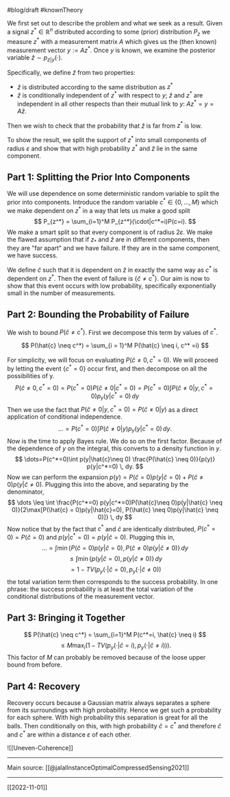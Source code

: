 #blog/draft #knownTheory 

We first set out to describe the problem and what we seek as a result. Given a signal $z^* \in \mathbb{R}^n$ distributed according to some (prior) distribution $P_{z}$ we measure $z^*$ with a measurement matrix $A$ which gives us the (then known) measurement vector $y:= Az^*$. Once $y$ is known, we examine the posterior variable $\hat{z} \sim p_{z|y}(\cdot)$. 

Specifically, we define $\hat{z}$ from two properties:
- $\hat{z}$ is distributed according to the same distribution as $z^*$
- $\hat{z}$ is conditionally independent of $z^*$ with respect to $y$;  $\hat{z}$ and $z^*$ are independent in all other respects than their mutual link to $y$: $Az^*=y=A\hat{z}$.

Then we wish to check that the probability that $\hat{z}$ is far from $z^*$ is low. 

To show the result, we split the support of  $z^*$ into small components of radius $\varepsilon$ and show that with high probability $z^*$ and $\hat{z}$ lie in the same component.

## Part 1: Splitting the Prior Into Components

We will use dependence on some deterministic random variable to split the prior into components. Introduce the random variable $c^* \in \{ 0,\dots,M \}$ which we make dependent on $z^*$ in a way that lets us make a good split
$$
P_{z^*} = \sum_{i=1}^M P_{z^*}(\cdot|c^*=i)P(c=i).
$$
We make a smart split so that every component is of radius $2\varepsilon$. We make the flawed assumption that if $z_{*}$ and $\hat{z}$ are in different components, then they are "far apart" and we have failure. If they are in the same component, we have success.

We define $\hat{c}$ such that it is dependent on $\hat{z}$ in exactly the same way as $c^*$ is dependent on $z^*$. Then the event of failure is $\{\hat{c} \neq c^*\}$. Our aim is now to show that this event occurs with low probability, specifically exponentially small in the number of measurements.

## Part 2: Bounding the Probability of Failure

We wish to bound $P(\hat{c} \neq c^*)$. First we decompose this term by values of $c^*$.

$$
P(\hat{c} \neq c^*) = \sum_{i = 1}^M P(\hat{c} \neq i, c^* =i)
$$

For simplicity, we will focus on evaluating $P(\hat{c} \neq 0, c^* = 0)$. We will proceed by letting the event $\{ c^* = 0 \}$ occur first, and then decompose on all the possibilities of y.
$$
P(\hat{c}\neq 0, c^*=0) = P(c^*=0)P(\hat{c} \neq 0|c^*=0) = P(c^* =0) \int P(\hat{c} \neq 0|y, c^*=0)p_{y}(y| c^*=0) \, dy
$$
Then we use the fact that $P(\hat{c} \neq 0 | y, c^*=0) = P(\hat{c} \neq 0|y)$ as a direct application of conditional independence.
$$
\dots = P(c^* =0) \int P(\hat{c} \neq 0|y)p_{y}(y|c^*=0) \, dy.
$$
Now is the time to apply Bayes rule. We do so on the first factor. Because of the dependence of $y$ on the integral, this converts to a density function in $y$.
$$
\dots=P(c^*=0)\int p(y|\hat{c}\neq 0) \frac{P(\hat{c} \neq 0)}{p(y)} p(y|c^*=0) \, dy.
$$
Now we can perform the expansion $p(y) = P(\hat{c}=0)p(y|\hat{c}=0) + P(\hat{c} \neq 0)p(y|\hat{c}\neq 0)$. Plugging this into the above, and separating by the denominator,
$$
\dots \leq \int \frac{P(c^*=0) p(y|c^*=0)P(\hat{c}\neq 0)p(y|\hat{c} \neq 0)}{2\max[P(\hat{c} = 0)p(y|\hat{c}=0), P(\hat{c} \neq 0)p(y|\hat{c} \neq 0)]} \, dy
$$
Now notice that by the fact that $c^*$ and $\hat{c}$ are identically distributed, $P(c^*=0) = P(\hat{c}=0)$ and $p(y|c^*=0) = p(y|\hat{c}=0)$. Plugging this in,
$$
\dots = \int \min\{P(\hat{c}=0)p(y|\hat{c}=0), P(\hat{c}\neq 0)p(y|\hat{c} \neq 0)\} \, dy 
$$
$$
\leq \int \min\{p(y|\hat{c}=0),p(y|\hat{c}\neq 0)\} \, dy
$$
$$
=1 - TV(p_{y}(\cdot|\hat{c}=0), p_{y}(\cdot|\hat{c} \neq 0))
$$
the total variation term then corresponds to the success probability. In one phrase: the success probability is at least the total variation of the conditional distributions of the measurement vector.

## Part 3: Bringing it Together
$$
P(\hat{c} \neq c^*) = \sum_{i=1}^M P(c^*=i, \hat{c} \neq i)
$$
$$
\leq M \max_{i}(1-TV(p_{y}(\cdot|\hat{c}=i), p_{y}(\cdot|\hat{c} \neq i))).
$$
This factor of $M$ can probably be removed because of the loose upper bound from before.

## Part 4: Recovery

Recovery occurs because a Gaussian matrix always separates a sphere from its surroundings with high probability. Hence we get such a probability for each sphere. With high probability this separation is great for all the balls. Then conditionally on this, with high probability $\hat{c} = c^*$ and therefore $\hat{c}$ and $c^*$ are within a distance $\varepsilon$ of each other.


![[Uneven-Coherence]]

---
Main source: [[@jalalInstanceOptimalCompressedSensing2021]]

---
[[2022-11-01]]